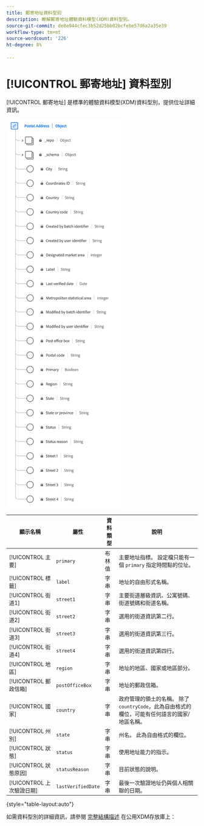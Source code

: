 ```yaml
---
title: 郵寄地址資料型別
description: 瞭解郵寄地址體驗資料模型(XDM)資料型別。
source-git-commit: de8e944cfec3b52d25bb02bcfebe57d6a2a35e39
workflow-type: tm+mt
source-wordcount: '226'
ht-degree: 8%

---
```


# [!UICONTROL 郵寄地址] 資料型別

[!UICONTROL 郵寄地址] 是標準的體驗資料模型(XDM)資料型別，提供位址詳細資訊。

![的圖表 [!UICONTROL 郵寄地址] 資料型別。](../images/data-types/postal-address.png)

| 顯示名稱 | 屬性 | 資料類型 | 說明 |
|------------------------------------|------------------|-----------|-----------------------------------------------------------------------------------------------|
| [!UICONTROL 主要] | `primary` | 布林值 | 主要地址指標。 設定檔只能有一個 `primary` 指定時間點的位址。 |
| [!UICONTROL 標籤] | `label` | 字串 | 地址的自由形式名稱。 |
| [!UICONTROL 街道1] | `street1` | 字串 | 主要街道層級資訊、公寓號碼、街道號碼和街道名稱。 |
| [!UICONTROL 街道2] | `street2` | 字串 | 選用的街道資訊第二行。 |
| [!UICONTROL 街道3] | `street3` | 字串 | 選用的街道資訊第三行。 |
| [!UICONTROL 街道4] | `street4` | 字串 | 選用的街道資訊第四行。 |
| [!UICONTROL 地區] | `region` | 字串 | 地址的地區、國家或地區部分。 |
| [!UICONTROL 郵政信箱] | `postOfficeBox` | 字串 | 地址的郵政信箱。 |
| [!UICONTROL 國家] | `country` | 字串 | 政府管理的領土的名稱。 除了 ``countryCode``，此為自由格式的欄位，可能有任何語言的國家/地區名稱。 |
| [!UICONTROL 州別] | `state` | 字串 | 州名。 此為自由格式的欄位。 |
| [!UICONTROL 狀態] | `status` | 字串 | 使用地址能力的指示。 |
| [!UICONTROL 狀態原因] | `statusReason` | 字串 | 目前狀態的說明。 |
| [!UICONTROL 上次驗證日期] | `lastVerifiedDate` | 字串 | 最後一次驗證地址仍與個人相關聯的日期。 |

{style="table-layout:auto"}

如需資料型別的詳細資訊，請參閱 [完整結構描述](https://github.com/adobe/xdm/blob/master/docs/reference/datatypes/address.schema.json) 在公用XDM存放庫上：
